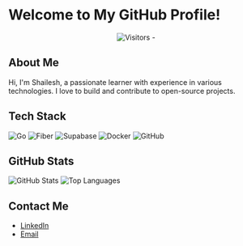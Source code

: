 # Welcome to My GitHub Profile!

<p align="center">
  <img src="https://komarev.com/ghpvc/?username=Priyans00&color=blue" alt="Visitors - " />
</p>

## About Me
Hi, I'm Shailesh, a passionate learner with experience in various technologies. I love to build and contribute to open-source projects.

## Tech Stack

![Go](https://img.shields.io/badge/Go-00ADD8?style=for-the-badge&logo=go&logoColor=white)
![Fiber](https://img.shields.io/badge/Fiber-00ADD8?style=for-the-badge&logo=fiber&logoColor=white)
![Supabase](https://img.shields.io/badge/Supabase-3ECF8E?style=for-the-badge&logo=supabase&logoColor=white)
![Docker](https://img.shields.io/badge/Docker-2496ED?style=for-the-badge&logo=docker&logoColor=white)
![GitHub](https://img.shields.io/badge/GitHub-181717?style=for-the-badge&logo=github&logoColor=white)

## GitHub Stats
![GitHub Stats](https://github-readme-stats.vercel.app/api?username=Priyans00&show_icons=true&theme=radical)
![Top Languages](https://github-readme-stats.vercel.app/api/top-langs/?username=Priyans00&layout=compact&theme=radical)

## Contact Me
- [LinkedIn](https://www.linkedin.com/in/shailesh-mishra-7a6021352/)
- [Email](mailto:priyans1532@gmail.com)
